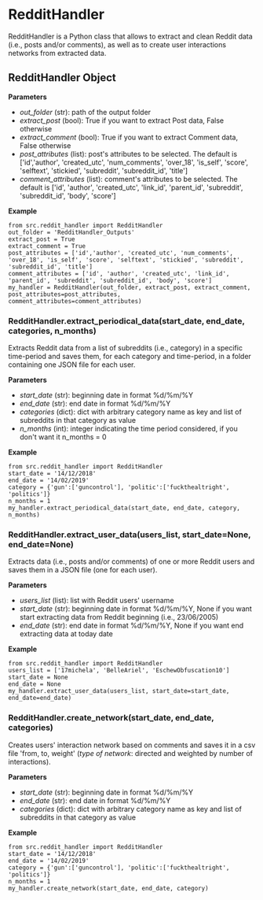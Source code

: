 # RedditHandler 
RedditHandler is a Python class that allows to extract and clean Reddit data (i.e., posts and/or comments), as well as to create user interactions networks from extracted data.
## RedditHandler Object
**Parameters**
+ *out_folder* (str): path of the output folder
+ *extract_post* (bool): True if you want to extract Post data, False otherwise
+ *extract_comment* (bool): True if you want to extract Comment data, False otherwise
+ *post_attributes* (list): post's attributes to be selected. The default is ['id','author', 'created_utc', 'num_comments', 'over_18', 'is_self', 'score', 'selftext', 'stickied', 'subreddit', 'subreddit_id', 'title']
+ *comment_attributes* (list): comment's attributes to be selected. The default is ['id', 'author', 'created_utc', 'link_id', 'parent_id', 'subreddit', 'subreddit_id', 'body', 'score']

**Example**
```
from src.reddit_handler import RedditHandler
out_folder = 'RedditHandler_Outputs'
extract_post = True 
extract_comment = True 
post_attributes = ['id','author', 'created_utc', 'num_comments', 'over_18', 'is_self', 'score', 'selftext', 'stickied', 'subreddit', 'subreddit_id', 'title'] 
comment_attributes = ['id', 'author', 'created_utc', 'link_id', 'parent_id', 'subreddit', 'subreddit_id', 'body', 'score']
my_handler = RedditHandler(out_folder, extract_post, extract_comment, post_attributes=post_attributes, comment_attributes=comment_attributes)
```
### RedditHandler.extract_periodical_data(start_date, end_date, categories, n_months) 
Extracts Reddit data from a list of subreddits (i.e., category) in a specific time-period and saves them, for each category and time-period, in a folder containing one JSON file for each user.

**Parameters**
+ *start_date* (str): beginning date in format %d/%m/%Y
+ *end_date* (str): end date in format %d/%m/%Y
+ *categories* (dict): dict with arbitrary category name as key and list of subreddits in that category as value
+ *n_months* (int): integer indicating the time period considered, if you don't want it n_months = 0 

**Example**
```
from src.reddit_handler import RedditHandler
start_date = '14/12/2018'
end_date = '14/02/2019'
category = {'gun':['guncontrol'], 'politic':['fuckthealtright', 'politics']}
n_months = 1  
my_handler.extract_periodical_data(start_date, end_date, category, n_months)
```
### RedditHandler.extract_user_data(users_list, start_date=None, end_date=None) 
Extracts data (i.e., posts and/or comments) of one or more Reddit users and saves them in a JSON file (one for each user).

**Parameters**
+ *users_list* (list): list with Reddit users' username
+ *start_date* (str): beginning date in format %d/%m/%Y, None if you want start extracting data from Reddit beginning (i.e., 23/06/2005)
+ *end_date* (str): end date in format %d/%m/%Y, None if you want end extracting data at today date

**Example**
```
from src.reddit_handler import RedditHandler
users_list = ['17michela', 'BelleAriel', 'EschewObfuscation10'] 
start_date = None 
end_date = None
my_handler.extract_user_data(users_list, start_date=start_date, end_date=end_date)
```
### RedditHandler.create_network(start_date, end_date, categories)
Creates users' interaction network based on comments and saves it in a csv file 'from, to, weight' (*type of network*: directed and weighted by number of interactions).

**Parameters** 
+ *start_date* (str): beginning date in format %d/%m/%Y
+ *end_date* (str): end date in format %d/%m/%Y
+ *categories* (dict): dict with arbitrary category name as key and list of subreddits in that category as value 

**Example**
```
from src.reddit_handler import RedditHandler
start_date = '14/12/2018'
end_date = '14/02/2019'
category = {'gun':['guncontrol'], 'politic':['fuckthealtright', 'politics']}
n_months = 1  
my_handler.create_network(start_date, end_date, category)
```

